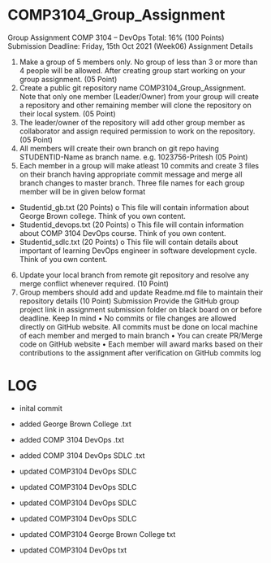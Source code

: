 # COMP3104_Group_Assignment

Group Assignment
COMP 3104 – DevOps
Total: 16% (100 Points)
Submission Deadline: Friday, 15th Oct 2021 (Week06)
Assignment Details
1. Make a group of 5 members only. No group of less than 3 or more 
than 4 people will be allowed. After creating group start working on 
your group assignment. (05 Point)
2. Create a public git repository name COMP3104_Group_Assignment.
Note that only one member (Leader/Owner) from your group will create 
a repository and other remaining member will clone the repository on 
their local system. (05 Point)
3. The leader/owner of the repository will add other group member as 
collaborator and assign required permission to work on the repository.
(05 Point)
4. All members will create their own branch on git repo having 
STUDENTID-Name as branch name. e.g. 1023756-Pritesh (05 Point)
5. Each member in a group will make atleast 10 commits and create 3 
files on their branch having appropriate commit message and merge 
all branch changes to master branch.
Three file names for each group member will be in given below format
- Studentid_gb.txt (20 Points)
o This file will contain information about George Brown 
college. Think of you own content.
- Studentid_devops.txt (20 Points)
o This file will contain information about COMP 3104 
DevOps course. Think of you own content.
- Studentid_sdlc.txt (20 Points)
o This file will contain details about important of learning 
DevOps engineer in software development cycle. Think of 
you own content.
6. Update your local branch from remote git repository and resolve any 
merge conflict whenever required. (10 Point)
7. Group members should add and update Readme.md file to maintain 
their repository details (10 Point)
Submission
Provide the GitHub group project link in assignment submission folder on 
black board on or before deadline.
Keep In mind
• No commits or file changes are allowed directly on GitHub website. All 
commits must be done on local machine of each member and merged 
to main branch
• You can create PR/Merge code on GitHub website
• Each member will award marks based on their contributions to the 
assignment after verification on GitHub commits log

# LOG

- inital commit

- added George Brown College .txt

- added COMP 3104 DevOps .txt

- added COMP 3104 DevOps SDLC .txt

- updated COMP3104 DevOps SDLC

- updated COMP3104 DevOps SDLC

- updated COMP3104 DevOps SDLC

- updated COMP3104 DevOps SDLC

- updated COMP3104 George Brown College txt

- updated COMP3104 DevOps txt